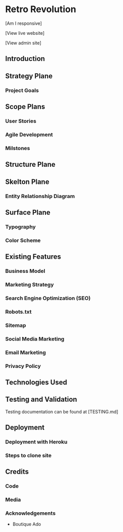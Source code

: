 # Retro Revolution

[Am I responsive]

[View live website]

[View admin site]

## Introduction

## Strategy Plane

### Project Goals

## Scope Plans

### User Stories

### Agile Development

### Milstones

## Structure Plane

## Skelton Plane

### Entity Relationship Diagram

## Surface Plane

### Typography

### Color Scheme

## Existing Features

### Business Model

### Marketing Strategy

### Search Engine Optimization (SEO)

### Robots.txt

### Sitemap

### Social Media Marketing

### Email Marketing

### Privacy Policy

## Technologies Used

## Testing and Validation

Testing documentation can be found at [TESTING.md]

## Deployment

### Deployment with Heroku

### Steps to clone site

## Credits

### Code

### Media

### Acknowledgements

* Boutique Ado

  
